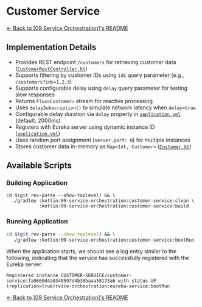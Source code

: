 # Customer Service

[← Back to \[09 Service Orchestration\]'s README](../README.md)

## Implementation Details

- Provides REST endpoint `/customers` for retrieving customer data ([`CustomerRestController.kt`](src/main/kotlin/com/fResult/orchestration/CustomerRestController.kt))
- Supports filtering by customer IDs using `ids` query parameter (e.g., `/customers?ids=1,2,3`)
- Supports configurable delay using `delay` query parameter for testing slow responses
- Returns `Flux<Customer>` stream for reactive processing
- Uses `delaySubscription()` to simulate network latency when `delay=true`
- Configurable delay duration via `delay` property in [`application.yml`](src/main/resources/application.yml) (default: 2000ms)
- Registers with Eureka server using dynamic instance ID ([`application.yml`](src/main/resources/application.yml))
- Uses random port assignment (`server.port: 0`) for multiple instances
- Stores customer data in-memory as `Map<Int, Customer>` ([`Customer.kt`](src/main/kotlin/com/fResult/orchestration/Customer.kt))

## Available Scripts

### Building Application

```shell
cd $(git rev-parse --show-toplevel) && \
  ./gradlew :kotlin:09-service-orchestration:customer-service:clean \
            :kotlin:09-service-orchestration:customer-service:build
```

### Running Application

```bash
cd $(git rev-parse --show-toplevel) && \
  ./gradlew :kotlin:09-service-orchestration:customer-service:bootRun
```

When the application starts, we should see a log entry similar to the following, indicating that the service has successfully registered with the Eureka server:

```console
Registered instance CUSTOMER-SERVICE/customer-service:fa9669d4a0348597d4b38baaa58173a6 with status UP (replication=true)rvice-orchestration:eureka-service:bootRun
```

[← Back to \[09 Service Orchestration\]'s README](../README.md)
